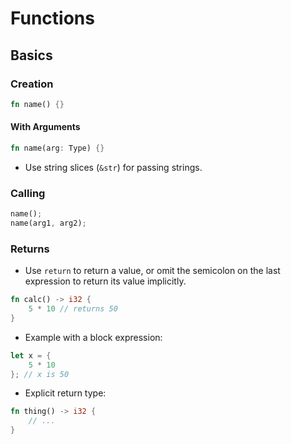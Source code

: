 # Functions

## Basics

### Creation

```rust
fn name() {}
```

#### With Arguments

```rust
fn name(arg: Type) {}
```
- Use string slices (`&str`) for passing strings.

### Calling

```rust
name();
name(arg1, arg2);
```

### Returns

- Use `return` to return a value, or omit the semicolon on the last expression to return its value implicitly.

```rust
fn calc() -> i32 {
    5 * 10 // returns 50
}
```

- Example with a block expression:

```rust
let x = {
    5 * 10
}; // x is 50
```

- Explicit return type:

```rust
fn thing() -> i32 {
    // ...
}
```